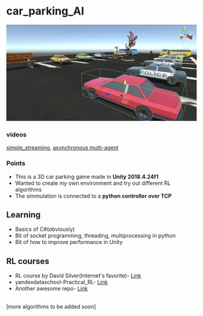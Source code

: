 # car_parking_AI


![img](/img/img.png)


### videos 
<a href="https://www.youtube.com/watch?v=WlMw43sX5mI">simple_streaming</a>, <a href="https://youtu.be/pVMb0hQ7V7g">asynchronous multi-agent</a>


### Points
- This is a 3D car parking game made in <b>Unity 2018.4.24f1</b> 
- Wanted to create my own environment and try out different RL algorithms
- The simmulation is connected to a <b>python controller over TCP</b>


## Learning
- Basics of C#(obviously)
- Bit of socket programming, threading, multiprocessing in python
- Bit of how to improve performance in Unity


## RL courses
- RL course by David Silver(Internet's favorite)- <a href="https://youtube.com/playlist?list=PLqYmG7hTraZDM-OYHWgPebj2MfCFzFObQ">Link</a>
- yandexdataschool-Practical_RL- <a href="https://github.com/yandexdataschool/Practical_RL">Link</a>
- Another awesome repo- <a href="https://github.com/higgsfield/RL-Adventure">Link</a>


<br>[more algorithms to be added soon]
